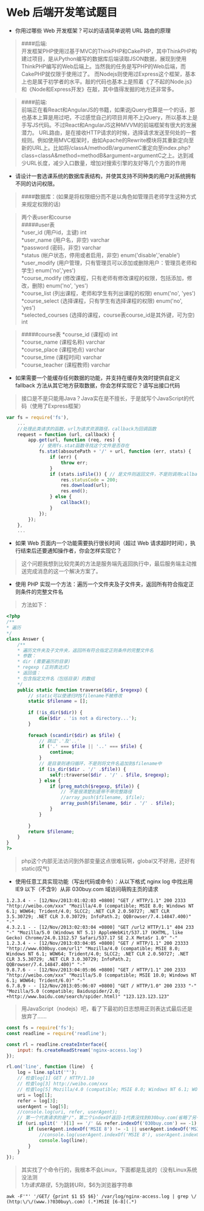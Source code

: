 # Web 后端开发笔试题目

- 你用过哪些 Web 开发框架？可以的话请简单说明 URL 路由的原理

>####后端:     
>开发框架PHP使用过基于MVC的ThinkPHP和CakePHP，其中ThinkPHP构建过项目，是从Python编写的数据库后端读取JSON数据，展现到使用ThinkPHP编写的Web后端上。当然我的任务是写PHP的Web后端，而CakePHP就仅限于使用过了。
>而Nodejs则使用过Express这个框架，基本上也是属于初学者的水平。敲的代码也基本上是照着《了不起的Node.js》和《Node和Express开发》在敲，其中值得发掘的地方还非常多。    

>####前端:    
>前端正在看React和AngularJS的书籍，如果说jQuery也算是一个的话，那也基本上算是用过吧，不过感觉自己的项目并用不上jQuery，所以基本上是手写JS代码。不过React和AngularJS这种MVVM的前端框架有很大的发展潜力。
>URL路由，是在接收HTTP请求的时候，选择请求发送至何处的一套规则。例如使用MVC框架时，由如Apache的Rewrite模块将其重新定向至新的URL上。比如将/classA/methodB/argumentC重定向至index.php?class=classA&method=methodB&argument=argumentC之上。达到减少URL长度，减少入口数量，增加对搜索引擎的友好等几个方面的作用

- 请设计一套选课系统的数据库表结构，并使其支持不同种类的用户对系统拥有不同的访问权限。

>####数据库：(如果是将权限细分而不是以角色如管理员老师学生这种方式来规定权限的话)    

>两个表user和course     
>#####user表    
*user_id (用户id，主键) int    
*user_name (用户名，非空) varchar    
*password (密码，非空) varchar    
*status (帐户状态，停用或者启用，非空) enum('disable','enable')    
*user_modify (用户管理，只有管理员可以添加或删除用户：管理员老师和学生) enum('no','yes')    
*course_modify (修改课程，只有老师有修改课程的权限，包括添加，修改，删除) enum('no', 'yes')    
*course_list (列出课程，老师和学生有列出课程的权限) enum('no', 'yes')    
*course_select (选择课程，只有学生有选择课程的权限) enum('no', 'yes')    
*selected_courses (选择的课程，course表course_id是其外键，可为空) int    
 
>#####course表
*course_id (课程id) int    
*course_name (课程名称) varchar    
*course_place (课程地点) varchar    
*course_time (课程时间) varchar    
*course_teacher (课程教师) varchar    

- 如果需要一个能缓存任何数据的功能，并支持在缓存失效时提供自定义 fallback 方法从其它地方获取数据，你会怎样实现它？请写出接口代码

>接口是不是只能用Java？Java实在是不擅长，于是就写个JavaScript的代码（使用了Express框架）
```javascript
var fs = require('fs'),
	...
	//处理此类请求的函数，url为请求资源路径，callback为回调函数
	request = function (url, callback) { 
		app.get(url, function (req, res) {
			// 使用fs.stat函数寻找这个文件是否存在
			fs.stat(absoutePath + '/' + url, function (err, stats) {
				if (err) {
					throw err;
				}
				if (stats.isFile()) { // 是文件则返回文件，不是则调用callback回调
					res.statusCode = 200;
					res.download(url);
					res.end();
				} else {
					callback();
				}
			});
		});
	},
	...
```

- 如果 Web 页面内一个功能需要执行很长时间（超过 Web 请求超时时间），执行结束后还要通知操作者，你会怎样实现它？

>这个问题我想到比较完美的方法是服务端先返回执行中，最后服务端主动推送完成消息的这一个解决方案了。

- 使用 PHP 实现一个方法：遍历一个文件夹及子文件夹，返回所有符合指定正则条件的完整文件名
>方法如下：    

```php
<?php
/**
* 遍历
*/
class Answer {
	/**
	* 遍历文件夹及子文件夹，返回所有符合指定正则条件的完整文件名
	* 参数：
	* dir (需要遍历的目录)
	* regexp (正则表达式)
	* 返回值：
	* 包含指定文件名（包括目录）的数组
	*/
	public static function traverse($dir, $regexp) {
		// static可以使递归时$filename不被修改
		static $filename = [];
		
		if (!is_dir($dir)) {
			die($dir . 'is not a directory...');
		}
			
		foreach (scandir($dir) as $file) {
			// 跳过'.'及'..'
			if ('.' === $file || '..' === $file) {
				continue;
			}
			// 是目录则递归循环，不是则将文件名追加到$filename中
			if (is_dir($dir . '/' .$file)) {
				self::traverse($dir . '/' . $file, $regexp);
			} else {
				if (preg_match($regexp, $file)) {
					// 不是很清楚到底带不带完整路径
					//array_push($filename, $file);
					array_push($filename, $dir . '/' . $file);
				}
			}
			
		}
		return $filename;
	}
}
?>
```
>php这个内部无法访问到外部变量这点很难玩啊，global又不好用，还好有static(叹气)

- 使用任意工具实现功能（写出代码或命令）：从以下格式 nginx log 中找出用 IE9 以下（不含9）从非 030buy.com 域访问萌购主页的请求

```
1.2.3.4 - - [12/Nov/2013:01:02:03 +0800] "GET / HTTP/1.1" 200 2333 "http://weibo.com/xxx" "Mozilla/4.0 (compatible; MSIE 8.0; Windows NT 6.1; WOW64; Trident/4.0; SLCC2; .NET CLR 2.0.50727; .NET CLR 3.5.30729; .NET CLR 3.0.30729; InfoPath.2; QQBrowser/7.4.14847.400)" "-"
4.3.2.1 - - [12/Nov/2013:02:03:04 +0800] "GET /url2 HTTP/1.1" 404 233 "-" "Mozilla/5.0 (Windows NT 5.1) AppleWebKit/537.17 (KHTML, like Gecko) Chrome/24.0.1312.57 Safari/537.17 SE 2.X MetaSr 1.0" "-"
1.2.3.4 - - [12/Nov/2013:03:04:05 +0800] "GET / HTTP/1.1" 200 23333 "http://www.030buy.com/url1" "Mozilla/4.0 (compatible; MSIE 8.0; Windows NT 6.1; WOW64; Trident/4.0; SLCC2; .NET CLR 2.0.50727; .NET CLR 3.5.30729; .NET CLR 3.0.30729; InfoPath.2; QQBrowser/7.4.14847.400)" "-"
9.8.7.6 - - [12/Nov/2013:04:05:06 +0800] "GET / HTTP/1.1" 200 2333 "http://weibo.com/xxx" "Mozilla/5.0 (compatible; MSIE 10.0; Windows NT 6.1; WOW64; Trident/6.0)" "-"
6.7.8.9 - - [12/Nov/2013:05:06:07 +0800] "GET / HTTP/1.0" 200 2333 "-" "Mozilla/5.0 (compatible; Baiduspider/2.0; +http://www.baidu.com/search/spider.html)" "123.123.123.123"
```

>用JavaScript（nodejs）吧，看了下最初的日志想用正则表达式最后还是放弃了……    

```javascript
const fs = require('fs');
const readline = require('readline');

const rl = readline.createInterface({
	input: fs.createReadStream('nginx-access.log')
});

rl.on('line', function (line)  {
	log = line.split('"');
	// 检查log[1] GET / HTTP/1.10
	// 检查log[3] http://weibo.com/xxx
	// 检查log[5] Mozilla/4.0 (compatible; MSIE 8.0; Windows NT 6.1; WOW64; Trident/4.0; SLCC2; .NET CLR 2.0.50727; .NET CLR 3.5.30729; .NET CLR 3.0.30729; InfoPath.2; QQBrowser/7.4.14847.400)
	uri = log[1];
	refer = log[3];
	userAgent = log[5];
	//console.log(uri, refer, userAgent);
	// 第一个代表请求的是"/"，第二个indexOf返回-1代表没找到030buy.com(省略了另一个域名的判断)
	if (uri.split(' ')[1] == '/' && refer.indexOf('030buy.com') == -1) {
		if (userAgent.indexOf('MSIE 8') != -1 || userAgent.indexOf('MSIE 7') != -1) {
			//console.log(userAgent.indexOf('MSIE 8'), userAgent.indexOf('MSIE 7'));
			console.log(line);
		}
	}
});
```

>其实找了个命令行的，我根本不会Linux，下面都是乱说的（没有Linux系统没法测    
>$1为请求路径，$5为跳转URI，$6为浏览器字符串    

```
awk -F'"' '/GET/ {print $1 $5 $6}' /var/log/nginx-access.log | grep \/ (http:\/\/(www.)?030buy\.com) (.*)MSIE [6-8](.*) 
```